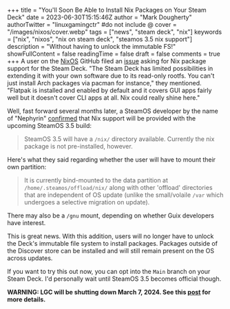+++
title = "You'll Soon Be Able to Install Nix Packages on Your Steam Deck"
date = 2023-06-30T15:15:46Z
author = "Mark Dougherty"
authorTwitter = "linuxgamingctr" #do not include @
cover = "/images/nixos/cover.webp"
tags = ["news", "steam deck", "nix"]
keywords = ["nix", "nixos", "nix on steam deck", "steamos 3.5 nix support"]
description = "Without having to unlock the immutable FS!"
showFullContent = false
readingTime = false
draft = false
comments = true
+++
A user on the [NixOS](https://nixos.org/) GitHub filed an [issue](https://github.com/NixOS/nix/issues/7173) asking for Nix package support for the Steam Deck. "The Steam Deck has limited possibilities in extending it with your own software due to its read-only rootfs. You can't just install Arch packages via pacman for instance," they mentioned. "Flatpak is installed and enabled by default and it covers GUI apps fairly well but it doesn't cover CLI apps at all. Nix could really shine here."

Well, fast forward several months later, a SteamOS developer by the name of "Nephyrin" [confirmed](https://github.com/NixOS/nix/issues/7173#issuecomment-1603858003) that Nix support will be provided with the upcoming SteamOS 3.5 build:
> SteamOS 3.5 will have a `/nix/` directory available. Currently the nix package is not pre-installed, however.

Here's what they said regarding whether the user will have to mount their own partition:
> It is currently bind-mounted to the data partition at `/home/.steamos/offload/nix/` along with other 'offload' directories that are independent of OS update (unlike the small/volaile `/var` which undergoes a selective migration on update).

There may also be a `/gnu` mount, depending on whether Guix developers have interest.

This is great news. With this addition, users will no longer have to unlock the Deck's immutable file system to install packages. Packages outside of the Discover store can be installed and will still remain present on the OS across updates.

If you want to try this out now, you can opt into the `Main` branch on your Steam Deck. I'd personally wait until SteamOS 3.5 becomes official though.

**WARNING: LGC will be shutting down March 7, 2024. See this [post](https://linuxgamingcentral.com/posts/the-end-of-lgc/) for more details.**
